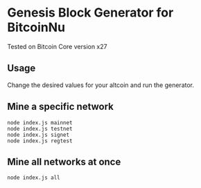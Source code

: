 # Genesis Block Generator for BitcoinNu
Tested on Bitcoin Core version x27

## Usage
Change the desired values for your altcoin and run the generator.

## Mine a specific network
```
node index.js mainnet
node index.js testnet
node index.js signet
node index.js regtest
```

## Mine all networks at once
```
node index.js all
```